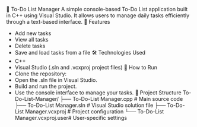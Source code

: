 📝 To-Do List Manager
A simple console-based To-Do List application built in C++ using Visual Studio. It allows users to manage daily tasks efficiently through a text-based interface.
🔧 Features
- Add new tasks
- View all tasks
- Delete tasks
- Save and load tasks from a file
🛠 Technologies Used
- C++
- Visual Studio (.sln and .vcxproj project files)
🚀 How to Run
- Clone the repository:
- Open the .sln file in Visual Studio.
- Build and run the project.
- Use the console interface to manage your tasks.
📁 Project Structure
To-Do-List-Manager/
├── To-Do-List Manager.cpp         # Main source code
├── To-Do-List Manager.sln         # Visual Studio solution file
├── To-Do-List Manager.vcxproj     # Project configuration
└── To-Do-List Manager.vcxproj.user# User-specific settings



